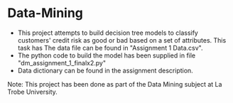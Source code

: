 # Data-Mining
- This project attempts to build decision tree models to classify customers' credit risk as good or bad based on a set of attributes. This task has The data file can be found in "Assignment 1 Data.csv".
- The python code to build the model has been supplied in file "dm_assignment_1_finalx2.py"
- Data dictionary can be found in the assignment description.

Note: This project has been done as part of the Data Mining subject at La Trobe University.
